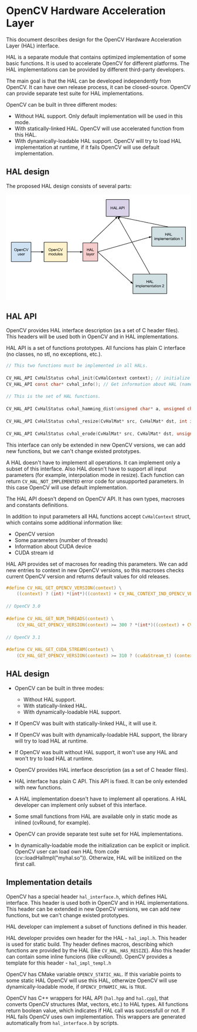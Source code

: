 OpenCV Hardware Acceleration Layer
==================================

This document describes design for the OpenCV Hardware Acceleration Layer (HAL) interface.

HAL is a separate module that contains optimized implementation of some basic functions. 
It is used to accelerate OpenCV for different platforms.
The HAL implementations can be provided by different third-party developers.

The main goal is that the HAL can be developed independently from OpenCV.
It can have own release process, it can be closed-source.
OpenCV can provide separate test suite for HAL implementations.

OpenCV can be built in three different modes:
* Without HAL support. Only default implementation will be used in this mode.
* With statically-linked HAL. OpenCV will use accelerated function from this HAL.
* With dynamically-loadable HAL support. OpenCV will try to load HAL implementation at runtime, if it fails OpenCV will use default implementation.



HAL design
----------

The proposed HAL design consists of several parts:

![HAL Struct](hal_struct.png)



HAL API
-------

OpenCV provides HAL interface description (as a set of C header files).
This headers will be used both in OpenCV and in HAL implementations.

HAL API is a set of functions prototypes.
All funcions has plain C interface (no classes, no stl, no exceptions, etc.).

```C
// This two functions must be implemented in all HALs.

CV_HAL_API CvHalStatus cvhal_init(CvHalContext context); // initialize HAL
CV_HAL_API const char* cvhal_info(); // Get information about HAL (name, vendor, version, etc.)

// This is the set of HAL functions.

CV_HAL_API CvHalStatus cvhal_hamming_dist(unsigned char* a, unsigned char* b, size_t len, int* result, CvHalContext context);

CV_HAL_API CvHalStatus cvhal_resize(CvHalMat* src, CvHalMat* dst, int interpolation, CvHalContext context);

CV_HAL_API CvHalStatus cvhal_erode(CvHalMat* src, CvHalMat* dst, unsigned char* kernel, CvHalSize kernelSize, CvHalPoint anchor, CvHalContext context);
```

This interface can only be extended in new OpenCV versions, we can add new functions, but we can't change existed prototypes.

A HAL doesn't have to implement all operations. It can implement only a subset of this interface.
Also HAL doesn't have to support all input parameters (for example, interpolation mode in resize).
Each function can return `CV_HAL_NOT_IMPLEMENTED` error code for unsupported parameters.
In this case OpenCV will use default implementation.

The HAL API doesn't depend on OpenCV API. It has own types, macroses and constants definitions.

In addition to input parameters all HAL functions accept `CvHalContext` struct, which contains some additional information like:
* OpenCV version
* Some parameters (number of threads)
* Information about CUDA device
* CUDA stream id

HAL API provides set of macroses for reading this parameters.
We can add new entries to context in new OpenCV versions, so this macroses checks current OpenCV version and returns default values for old releases.

```C
#define CV_HAL_GET_OPENCV_VERSION(context) \
    ((context) ? (int) *(int*)((context) + CV_HAL_CONTEXT_IND_OPENCV_VERSION) : 0)

// OpenCV 3.0

#define CV_HAL_GET_NUM_THREADS(context) \
    (CV_HAL_GET_OPENCV_VERSION(context) >= 300 ? *(int*)((context) + CV_HAL_CONTEXT_IND_NUM_THREADS) : -1)

// OpenCV 3.1

#define CV_HAL_GET_CUDA_STREAM(context) \
    (CV_HAL_GET_OPENCV_VERSION(context) >= 310 ? (cudaStream_t) (context)[CV_HAL_CONTEXT_IND_CUDA_STREAM] : (cudaStream_t) 0)
```



















HAL design
----------

* OpenCV can be built in three modes:
  * Without HAL support.
  * With statically-linked HAL.
  * With dynamically-loadable HAL support.

* If OpenCV was built with statically-linked HAL, it will use it.

* If OpenCV was built with dynamically-loadable HAL support,
  the library will try to load HAL at runtime.

* If OpenCV was built without HAL support, it won't use any HAL and
  won't try to load HAL at runtime.

* OpenCV provides HAL interface description (as a set of C header files).
* HAL interface has plain C API. This API is fixed.
  It can be only extended with new functions.
* A HAL implementation doesn't have to implement all operations.
  A HAL developer can implement only subset of this interface.
* Some small functions from HAL are available only in static mode as inlined (cvRound, for example).
* OpenCV can provide separate test suite set for HAL implementations.

* In dynamically-loadable mode the initialization can be explicit or implicit.
  OpenCV user can load own HAL from code (cv::loadHalImpl("myhal.so")).
  Otherwize, HAL will be initilized on the first call.



Implementation details
----------------------

OpenCV has a special header `hal_interface.h`, which defines HAL interface.
This header is used both in OpenCV and in HAL implementations.
This header can be extended in new OpenCV versions, we can add new functions,
but we can't change existed prototypes.

HAL developer can implement a subset of functions defined in this header.

HAL developer provides own header for the HAL - `hal_impl.h`. This header is used for static build.
Thу header defines macros, describing which functions are provided by the HAL (like `CV_HAL_HAS_RESIZE`).
Also this header can contain some inline funcions (like cvRound).
OpenCV provides a template for this header - `hal_impl_templ.h`

OpenCV has CMake variable `OPENCV_STATIC_HAL`.
If this variable points to some static HAL OpenCV will use this HAL,
otherwize OpenCV will use dynamically-loadable mode,
if `OPENCV_DYNAMIC_HAL` is `TRUE`.

OpenCV has C++ wrappers for HAL API (`hal.hpp` and `hal.cpp`),
that converts OpenCV structures (Mat, vectors, etc.) to HAL types.
All functions return boolean value, which indicates if HAL call was successfull or not.
If HAL fails OpenCV uses own implementation.
This wrappers are generated automatically from `hal_interface.h` by scripts.
